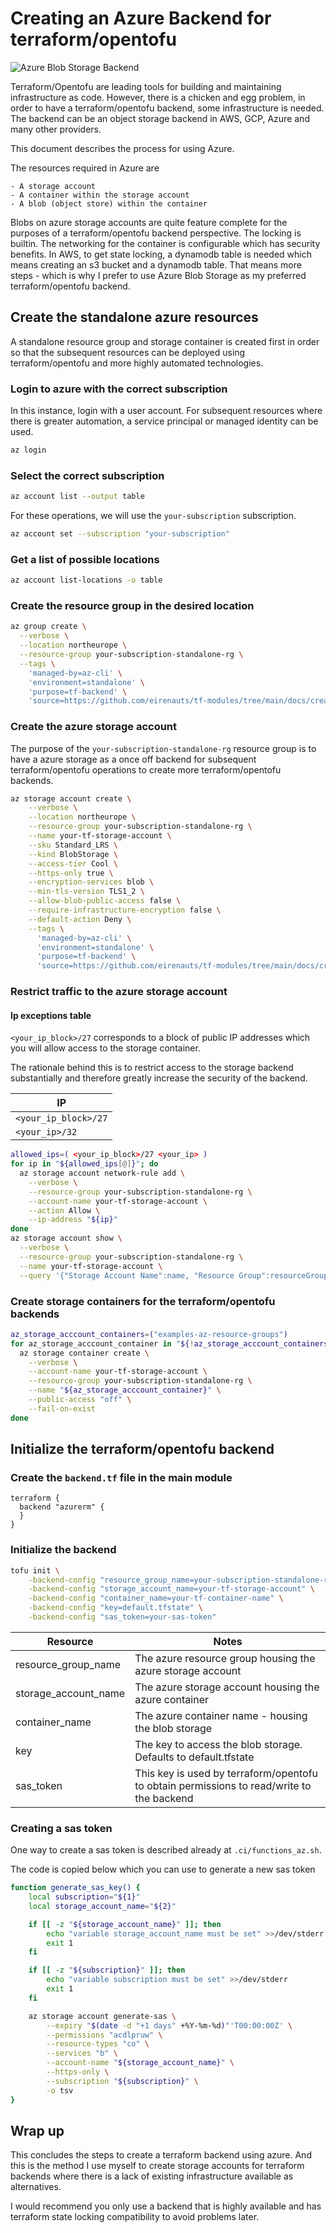 # Creating an Azure Backend for terraform/opentofu

![Azure Blob Storage Backend](./diagram.png)

Terraform/Opentofu are leading tools for building and maintaining infrastructure
as code. However, there is a chicken and egg problem, in order to
have a terraform/opentofu backend, some infrastructure is needed. The backend can be an object
storage backend in AWS, GCP, Azure and many other providers.

This document describes the process for using Azure.

The resources required in Azure are

    - A storage account
    - A container within the storage account
    - A blob (object store) within the container

Blobs on azure storage accounts are quite feature complete for the purposes of a terraform/opentofu
backend perspective. The locking is builtin. The networking for the container is
configurable which has security benefits. In AWS, to get state locking, a dynamodb
table is needed which means creating an s3 bucket and a dynamodb table. That means more
steps - which is why I prefer to use Azure Blob Storage as my preferred terraform/opentofu backend.

## Create the standalone azure resources

A standalone resource group and storage container is created first in order
so that the subsequent resources can be deployed using terraform/opentofu and more highly
automated technologies.

### Login to azure with the correct subscription

In this instance, login with a user account. For subsequent resources where there
is greater automation, a service principal or managed identity can be used.

```bash
az login
```

### Select the correct subscription

```bash
az account list --output table
```

For these operations, we will use the `your-subscription` subscription.

```bash
az account set --subscription "your-subscription"
```

### Get a list of possible locations

```bash
az account list-locations -o table
```

### Create the resource group in the desired location

```bash
az group create \
  --verbose \
  --location northeurope \
  --resource-group your-subscription-standalone-rg \
  --tags \
    'managed-by=az-cli' \
    'environment=standalone' \
    'purpose=tf-backend' \
    'source=https://github.com/eirenauts/tf-modules/tree/main/docs/creating_az_tf_backend.md'
```

### Create the azure storage account

The purpose of the `your-subscription-standalone-rg` resource group is to
have a azure storage as a once off backend for subsequent terraform/opentofu operations
to create more terraform/opentofu backends.

```bash
az storage account create \
    --verbose \
    --location northeurope \
    --resource-group your-subscription-standalone-rg \
    --name your-tf-storage-account \
    --sku Standard_LRS \
    --kind BlobStorage \
    --access-tier Cool \
    --https-only true \
    --encryption-services blob \
    --min-tls-version TLS1_2 \
    --allow-blob-public-access false \
    --require-infrastructure-encryption false \
    --default-action Deny \
    --tags \
      'managed-by=az-cli' \
      'environment=standalone' \
      'purpose=tf-backend' \
      'source=https://github.com/eirenauts/tf-modules/tree/main/docs/creating_az_tf_backend.md'
```

### Restrict traffic to the azure storage account

#### Ip exceptions table

`<your_ip_block>/27` corresponds to a block of public IP addresses which you will allow access to the storage container.

The rationale behind this is to restrict access to the storage backend substantially and
therefore greatly increase the security of the backend.

| IP                   |
| -------------------- |
| `<your_ip_block>/27` |
| `<your_ip>/32`       |

```bash
allowed_ips=( <your_ip_block>/27 <your_ip> )
for ip in "${allowed_ips[@]}"; do
  az storage account network-rule add \
    --verbose \
    --resource-group your-subscription-standalone-rg \
    --account-name your-tf-storage-account \
    --action Allow \
    --ip-address "${ip}"
done
az storage account show \
  --verbose \
  --resource-group your-subscription-standalone-rg \
  --name your-tf-storage-account \
  --query '{"Storage Account Name":name, "Resource Group":resourceGroup, RuleSet:networkRuleSet}'
```

### Create storage containers for the terraform/opentofu backends

```bash
az_storage_acccount_containers=("examples-az-resource-groups")
for az_storage_acccount_container in "${!az_storage_acccount_containers[@]}"; do
  az storage container create \
    --verbose \
    --account-name your-tf-storage-account \
    --resource-group your-subscription-standalone-rg \
    --name "${az_storage_acccount_container}" \
    --public-access "off" \
    --fail-on-exist
done
```

## Initialize the terraform/opentofu backend

### Create the `backend.tf` file in the main module

```hcl-terraform
terraform {
  backend "azurerm" {
  }
}
```

### Initialize the backend

```bash
tofu init \
    -backend-config "resource_group_name=your-subscription-standalone-rg" \
    -backend-config "storage_account_name=your-tf-storage-account" \
    -backend-config "container_name=your-tf-container-name" \
    -backend-config "key=default.tfstate" \
    -backend-config "sas_token=your-sas-token"
```

| Resource             | Notes                                                                                     |
| -------------------- | ----------------------------------------------------------------------------------------- |
| resource_group_name  | The azure resource group housing the azure storage account                                |
| storage_account_name | The azure storage account housing the azure container                                     |
| container_name       | The azure container name - housing the blob storage                                       |
| key                  | The key to access the blob storage. Defaults to default.tfstate                           |
| sas_token            | This key is used by terraform/opentofu to obtain permissions to read/write to the backend |

### Creating a sas token

One way to create a sas token is described already at `.ci/functions_az.sh`.

The code is copied below which you can use to generate a new sas token

```bash
function generate_sas_key() {
    local subscription="${1}"
    local storage_account_name="${2}"

    if [[ -z "${storage_account_name}" ]]; then
        echo "variable storage_account_name must be set" >>/dev/stderr
        exit 1
    fi

    if [[ -z "${subscription}" ]]; then
        echo "variable subscription must be set" >>/dev/stderr
        exit 1
    fi

    az storage account generate-sas \
        --expiry "$(date -d "+1 days" +%Y-%m-%d)"'T00:00:00Z' \
        --permissions "acdlpruw" \
        --resource-types "co" \
        --services "b" \
        --account-name "${storage_account_name}" \
        --https-only \
        --subscription "${subscription}" \
        -o tsv
}
```

## Wrap up

This concludes the steps to create a terraform backend using azure. And this is the
method I use myself to create storage accounts for terraform backends where there is
a lack of existing infrastructure available as alternatives.

I would recommend you only use a backend that is highly available and
has terraform state locking compatibility to avoid problems later.
